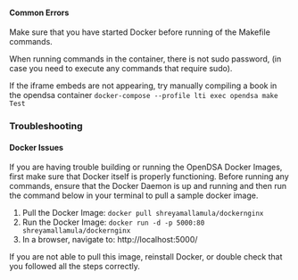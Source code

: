 #### Common Errors

Make sure that you have started Docker before running of the Makefile commands.

When running commands in the container, there is not sudo password, (in case you need to execute any commands that require sudo).

If the iframe embeds are not appearing, try manually compiling a book in the opendsa container `docker-compose --profile lti exec opendsa make Test`

### Troubleshooting 

#### Docker Issues 
If you are having trouble building or running the OpenDSA Docker Images, first make sure that Docker itself is properly functioning. Before running any commands, ensure that the Docker Daemon is up and running and then run the command below in your terminal to pull a sample docker image. 

1. Pull the Docker Image: 
`docker pull shreyamallamula/dockernginx`
2. Run the Docker Image:
`docker run -d -p 5000:80 shreyamallamula/dockernginx`
3. In a browser, navigate to:
http://localhost:5000/ 

If you are not able to pull this image, reinstall Docker, or double check that you followed all the steps correctly. 
